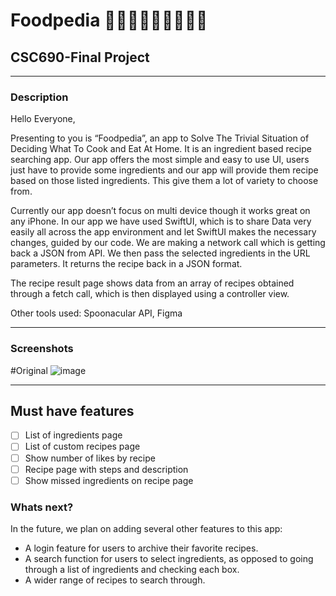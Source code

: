 # Foodpedia  🍏🍎🍐🍊🍋🍌🍉🍇🍓
## CSC690-Final Project
---

### Description

Hello Everyone,

Presenting to you is “Foodpedia”, an app to Solve The Trivial Situation of Deciding What To Cook and Eat At Home. It is an ingredient based recipe searching app. Our app offers the most simple and easy to use UI, users just have to provide some ingredients and our app will provide them recipe based on those listed ingredients. This give them a lot of variety to choose from. 

Currently our app doesn’t focus on multi device though it works great on any iPhone. In our app we have used SwiftUI, which is to share Data very easily all across the app environment and let SwiftUI makes the necessary changes, guided by our code. We are making a network call which is getting back a JSON from API. We then pass the selected ingredients in the URL parameters. It returns the recipe back in a JSON format. 

The recipe result page shows data from an array of recipes obtained through a fetch call, which is then displayed using a controller view. 


Other tools used: Spoonacular API, Figma

---

### Screenshots

#Original
![image](https://user-images.githubusercontent.com/55736420/145882466-cedde34a-fcc8-4956-ace9-c10b2c7a2639.png)

---
## Must have features 
- [ ] List of ingredients page
- [ ] List of custom recipes page
- [ ] Show number of likes by recipe
- [ ] Recipe page with steps and description 
- [ ] Show missed ingredients on recipe page

### Whats next?

In the future, we plan on adding several other features to this app: 
  - A login feature for users to archive their favorite recipes.
  - A search function for users to select ingredients, as opposed to going through a list of ingredients and checking each box.
  - A wider range of recipes to search through.

